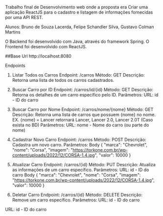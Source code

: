 Trabalho final de Desenvolvimento web onde a proposta era Criar uma aplicação ReactJS para o cadastro e listagem de informações fornecidas por uma API REST. 

Alunos: Bruno de Souza Lacerda, Felipe Schandler Silva, Gustavo Colman Martins

O Backend foi desenvolvido com Java, através do framework Spring.
O Frontend foi desenvolvido com ReactJS.

##Base Url
http://localhost:8080

Endpoints
1. Listar Todos os Carros
Endpoint: /carros
Método: GET
Descrição: Retorna uma lista de todos os carros cadastrados.

2. Buscar Carro por ID
Endpoint: /carros/id/{id}
Método: GET
Descrição: Retorna os detalhes de um carro específico pelo ID.
Parâmetros:
  URL: id - ID do carro

3. Buscar Carro por Nome
Endpoint: /carros/nome/{nome}
Método: GET
Descrição: Retorna uma lista de carros que possuem {nome} no nome. EX. {nome} = Lancer  retornará Lancer, Lancer 2.0, Lancer 2.0T (Caso exista no BD)
Parâmetros:
  URL: nome - Nome do carro (ou parte do nome)

4. Cadastrar Novo Carro
Endpoint: /carros
Método: POST
Descrição: Cadastra um novo carro.
Parâmetros:
  Body
  {
    "marca": "Chevrolet",
    "nome": "Corsa",
    "imagem": "https://torkone.com.br/wp-content/uploads/2022/12/CORSA-1.4.jpg",
    "valor": 10000
  }
  
6. Atualizar Carro
Endpoint: /carros/{id}
Método: PUT
Descrição: Atualiza as informações de um carro específico.
Parâmetros:
  URL: id - ID do carro
    Body
  {
    "marca": "Chevrolet",
    "nome": "Corsa",
    "imagem": "https://torkone.com.br/wp-content/uploads/2022/12/CORSA-1.4.jpg",
    "valor": 10000
  }

7. Deletar Carro
Endpoint: /carros/{id}
Método: DELETE
Descrição: Remove um carro específico.
Parâmetros:
  URL: id - ID do carro







URL: id - ID do carro
